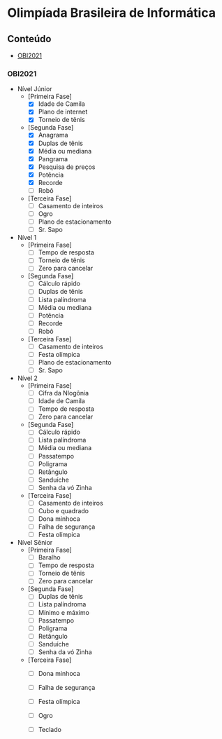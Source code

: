 # Olimpíada Brasileira de Informática 

## Conteúdo

- [OBI2021](#obi2021)

### OBI2021
- Nível Júnior
    - [Primeira Fase]
      - [x] Idade de Camila
      - [x] Plano de internet
      - [x] Torneio de tênis
    - [Segunda Fase]
      - [x] Anagrama
      - [x] Duplas de tênis
      - [x] Média ou mediana
      - [x] Pangrama
      - [x] Pesquisa de preços
      - [x] Potência
      - [x] Recorde
      - [ ] Robô
    - [Terceira Fase]
      - [ ] Casamento de inteiros
      - [ ] Ogro
      - [ ] Plano de estacionamento
      - [ ] Sr. Sapo
- Nível 1
    - [Primeira Fase]
      - [ ] Tempo de resposta
      - [ ] Torneio de tênis
      - [ ] Zero para cancelar
    - [Segunda Fase]
      - [ ] Cálculo rápido
      - [ ] Duplas de tênis
      - [ ] Lista palíndroma
      - [ ] Média ou mediana
      - [ ] Potência
      - [ ] Recorde
      - [ ] Robô
    - [Terceira Fase]
      - [ ] Casamento de inteiros
      - [ ] Festa olímpica
      - [ ] Plano de estacionamento
      - [ ] Sr. Sapo
- Nível 2
    - [Primeira Fase]
      - [ ] Cifra da Nlogônia
      - [ ] Idade de Camila
      - [ ] Tempo de resposta
      - [ ] Zero para cancelar
    - [Segunda Fase]
      - [ ] Cálculo rápido
      - [ ] Lista palíndroma
      - [ ] Média ou mediana
      - [ ] Passatempo
      - [ ] Poligrama
      - [ ] Retângulo
      - [ ] Sanduíche
      - [ ] Senha da vó Zinha
    - [Terceira Fase]
      - [ ] Casamento de inteiros
      - [ ] Cubo e quadrado
      - [ ] Dona minhoca
      - [ ] Falha de segurança
      - [ ] Festa olímpica
- Nível Sênior
    - [Primeira Fase]
      - [ ] Baralho
      - [ ] Tempo de resposta
      - [ ] Torneio de tênis
      - [ ] Zero para cancelar
    - [Segunda Fase]
      - [ ] Duplas de tênis
      - [ ] Lista palíndroma
      - [ ] Mínimo e máximo
      - [ ] Passatempo
      - [ ] Poligrama
      - [ ] Retângulo
      - [ ] Sanduíche
      - [ ] Senha da vó Zinha
    - [Terceira Fase]
      - [ ] Dona minhoca
      - [ ] Falha de segurança
      - [ ] Festa olímpica
      - [ ] Ogro
      - [ ] Teclado   

